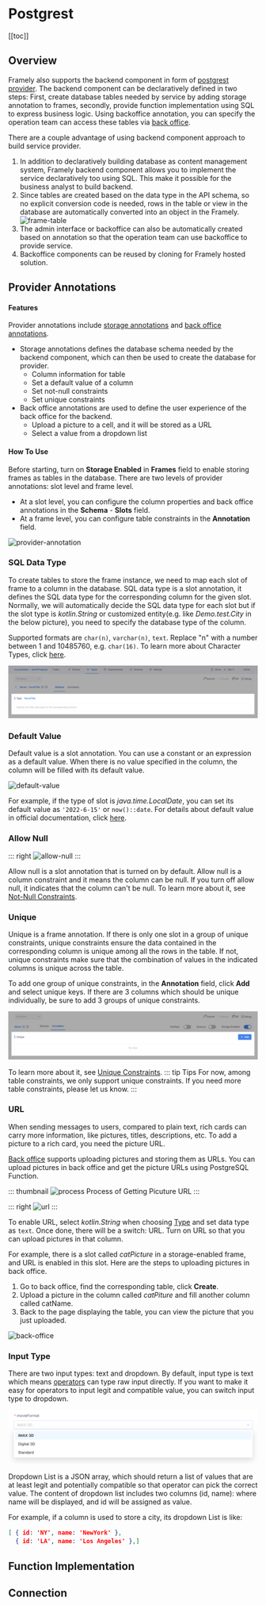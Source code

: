 # Postgrest

[[toc]]


## Overview
Framely also supports the backend component in form of [postgrest provider](/guide/glossary.md#postgrest-provider). The backend component can be declaratively defined in two steps: First, create database tables needed by service by adding storage annotation to frames, secondly, provide function implementation using SQL to express business logic. Using backoffice annotation, you can specify the operation team can access these tables via [back office](/guide/glossary.md#backoffice).

There are a couple advantage of using backend component approach to build service provider. 
1. In addition to declaratively building database as content management system, Framely backend component allows you to implement the service declaratively too using SQL. This make it possible for the business analyst to build backend.
2. Since tables are created based on the data type in the API schema, so no explicit conversion code is needed, rows in the table or view in the database are automatically converted into an object in the Framely.
![frame-table](/images/provider/postgrest/frame-table.png)
3. The admin interface or backoffice can also be automatically created based on annotation so that the operation team can use backoffice to provide service. 
4. Backoffice components can be reused by cloning for Framely hosted solution.

## Provider Annotations

#### Features
Provider annotations include [storage annotations](./overview.md#storage-annotations) and [back office annotations](./overview.md#backoffice-annotations).
- Storage annotations defines the database schema needed by the backend component, which can then be used to create the database for provider.
  - Column information for table
  - Set a default value of a column
  - Set not-null constraints
  - Set unique constraints
- Back office annotations are used to define the user experience of the back office for the backend.
  - Upload a picture to a cell, and it will be stored as a URL
  - Select a value from a dropdown list

#### How To Use
Before starting, turn on **Storage Enabled** in **Frames** field to enable storing frames as tables in the database. There are two levels of provider annotations: slot level and frame level.
- At a slot level, you can configure the column properties and back office annotations in the **Schema**  - **Slots** field.
- At a frame level, you can configure table constraints in the **Annotation** field.

![provider-annotation](/images/provider/postgrest/provider-annotation.png)


### SQL Data Type
To create tables to store the frame instance, we need to map each slot of frame to a column in the database. SQL data type is a slot annotation, it defines the SQL data type for the corresponding column for the given slot. Normally, we will automatically decide the SQL data type for each slot but if the slot type is *kotlin.String* or customized entity(e.g. like *Demo.test.City* in the below picture), you need to specify the database type of the column. 

Supported formats are `char(n)`, `varchar(n)`, `text`. Replace "n" with a number between 1 and 10485760, e.g. `char(16)`. To learn more about Character Types, click [here](https://www.postgresql.org/docs/current/datatype-character.html).

![sql-data-type](/images/provider/postgrest/sql-data-type.png)

### Default Value
Default value is a slot annotation. You can use a constant or an expression as a default value. When there is no value specified in the column, the column will be filled with its default value.

![default-value](/images/provider/postgrest/default-value.png)

For example, if the type of slot is *java.time.LocalDate*, you can set its default value as `'2022-6-15'` or `now()::date`. For details about default value in official documentation, click [here](https://www.postgresql.org/docs/current/ddl-default.html).

### Allow Null
::: right
![allow-null](/images/provider/postgrest/allow-null.png)
:::

Allow null is a slot annotation that is turned on by default. Allow null is a column constraint and it means the column can be null. If you turn off allow null, it indicates that the column can't be null. To learn more about it, see [Not-Null Constraints](https://www.postgresql.org/docs/current/ddl-constraints.html#id-1.5.4.6.6).

### Unique
Unique is a frame annotation. If there is only one slot in a group of unique constraints, unique constraints ensure the data contained in the corresponding column is unique among all the rows in the table. If not, unique constraints make sure that the combination of values in the indicated columns is unique across the table.

To add one group of unique constraints, in the **Annotation** field, click **Add** and select unique keys. If there are 3 columns which should be unique individually, be sure to add 3 groups of unique constraints.

![unique](/images/provider/postgrest/unique.png)

To learn more about it, see [Unique Constraints](https://www.postgresql.org/docs/current/ddl-constraints.html#DDL-CONSTRAINTS-UNIQUE-CONSTRAINTS).
::: tip Tips
For now, among table constraints, we only support unique constraints. If you need more table constraints, please let us know.
:::

### URL
When sending messages to users, compared to plain text, rich cards can carry more information, like pictures, titles, descriptions, etc. To add a picture to a rich card, you need the picture URL.

[Back office](../../guide/glossary.md#backoffice) supports uploading pictures and storing them as URLs. You can upload pictures in back office and get the picture URLs using PostgreSQL Function.

::: thumbnail
![process](/images/provider/postgrest/process.png)
Process of Getting Picuture URL
:::

::: right
![url](/images/provider/postgrest/url.png)
:::

To enable URL, select *kotlin.String* when choosing [Type](#type) and set data type as `text`. Once done, there will be a switch: URL. Turn on URL so that you can upload pictures in that column.

For example, there is a slot called *catPicture* in a storage-enabled frame, and URL is enabled in this slot. Here are the steps to uploading pictures in back office.

1. Go to back office, find the corresponding table, click **Create**.
2. Upload a picture in the column called *catPiture* and fill another column called catName.
3. Back to the page displaying the table, you can view the picture that you just uploaded.

![back-office](/images/provider/postgrest/back-office.png)

### Input Type
There are two input types: text and dropdown. By default, input type is text which means [operators](../../guide/glossary.md#operator-business) can type raw input directly. If you want to make it easy for operators to input legit and compatible value, you can switch input type to dropdown.

![dropdown](/images/provider/postgrest/dropdown.png)

Dropdown List is a JSON array, which should return a list of values that are at least legit and potentially compatible so that operator can pick the correct value. The content of dropdown list includes two columns (id, name): where name will be displayed, and id will be assigned as value.

For example, if a column is used to store a city, its dropdown List is like:

```json
[ { id: 'NY', name: 'NewYork' },
  { id: 'LA', name: 'Los Angeles' },]
```


## Function Implementation


## Connection